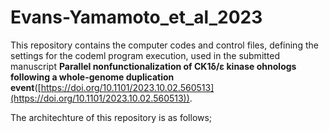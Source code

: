 # Evans-Yamamoto_et_al_2023

This repository contains the computer codes and control files, defining the settings for the codeml program execution, used in the submitted manuscript **Parallel nonfunctionalization of CK1δ/ε kinase ohnologs following a whole-genome duplication event**([https://doi.org/10.1101/2023.10.02.560513](https://doi.org/10.1101/2023.10.02.560513)).

The architechture of this repository is as follows;


